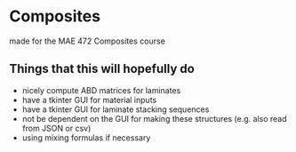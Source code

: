 # Composites

made for the MAE 472 Composites course

## Things that this will hopefully do

* nicely compute ABD matrices for laminates
* have a tkinter GUI for material inputs
* have a tkinter GUI for laminate stacking sequences
* not be dependent on the GUI for making these structures (e.g. also read from JSON or csv)
* using mixing formulas if necessary
